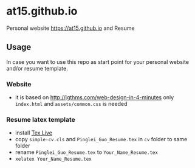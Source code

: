 # at15.github.io

Personal website https://at15.github.io and Resume

## Usage

In case you want to use this repo as start point for your personal website and/or resume template.

### Website

- it is based on http://jgthms.com/web-design-in-4-minutes only `index.html` and `assets/common.css` is needed

### Resume latex template

- install [Tex Live](https://www.tug.org/texlive/)
- copy `simple-cv.cls` and `Pinglei_Guo_Resume.tex` in `cv` folder to same folder
- rename `Pinglei_Guo_Resume.tex` to `Your_Name_Resume.tex`
- `xelatex Your_Name_Resume.tex`
